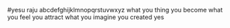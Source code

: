 #yesu raju
abcdefghijklmnopqrstuvwxyz
  what you thing 
    you become
  what you feel 
    you attract
  what you imagine
    you created
    yes
    
   
